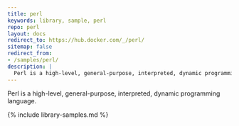 ```yaml
---
title: perl
keywords: library, sample, perl
repo: perl
layout: docs
redirect_to: https://hub.docker.com/_/perl/
sitemap: false
redirect_from:
- /samples/perl/
description: |
  Perl is a high-level, general-purpose, interpreted, dynamic programming language.
---
```


Perl is a high-level, general-purpose, interpreted, dynamic programming language.


{% include library-samples.md %}
